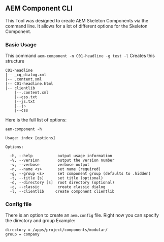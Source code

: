 ## AEM Component CLI
This Tool was designed to create AEM Skeleton Components via the command line.
It allows for a lot of different options for the Skeleton Component.
### Basic Usage
This command
`aem-component -n C01-headline -g test -l`
Creates this structure
```
C01-headline
|-- _cq_dialog.xml
|-- .content.xml
|-- C01-headline.html
|-- clientlib
    |--.content.xml
    |--css.txt
    |--js.txt
    |--js
    |--css
```
Here is the full list of options:
```
aem-component -h

Usage: index [options]

Options:

  -h, --help           output usage information
  -V, --version        output the version number
  -v, --verbose        verbose output
  -n, --name <s>       set name (required)
  -g, --group <s>      set component group (defaults to .hidden)
  -t, --title [s]      set title (optional)
  -d, --directory [s]  root directory (optional)
  -c, --classic        create classic dialog
  -l, --clientlib     create component clientlib
```
### Config file
There is an option to create an `aem.config` file.
Right now you can specify the directory and group
Example:
```
directory = /apps/project/components/modular/
group = company
```
